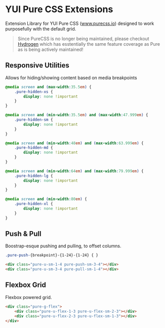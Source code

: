 # YUI Pure CSS Extensions
Extension Library for YUI Pure CSS (www.purecss.io) designed to work purposefully with the default grid.

> Since PureCSS is no longer being maintained, please checkout [Hydrogen](https://pimbrouwers.github.io/hydrogen/) which has esstentially the same feature coverage as Pure as is being actively maintained!

## Responsive Utilities
Allows for hiding/showing content based on media breakpoints

```css
@media screen and (max-width:35.5em) {
    .pure-hidden-xs {
        display: none !important
    }
}

@media screen and (min-width:35.5em) and (max-width:47.999em) {
    .pure-hidden-sm {
        display: none !important
    }
}

@media screen and (min-width:48em) and (max-width:63.999em) {
    .pure-hidden-md {
        display: none !important
    }
}

@media screen and (min-width:64em) and (max-width:79.999em) {
    .pure-hidden-lg {
        display: none !important
    }
}

@media screen and (min-width:80em) {
    .pure-hidden-xl {
        display: none !important
    }
}
```

## Push & Pull
Boostrap-esque pushing and pulling, to offset columns.

```css
.pure-push-{breakpoint}-{1-24}-{1-24} { }
```

```html
<div class="pure-u-sm-1-4 pure-push-sm-3-4"></div>
<div class="pure-u-sm-3-4 pure-pull-sm-1-4"></div>
```

## Flexbox Grid
Flexbox powered grid.

```html
<div class="pure-g-flex">
	<div class="pure-u-flex-1-3 pure-u-flex-sm-2-3"></div>
	<div class="pure-u-flex-2-3 pure-u-flex-sm-1-3"></div>
</div>
```
